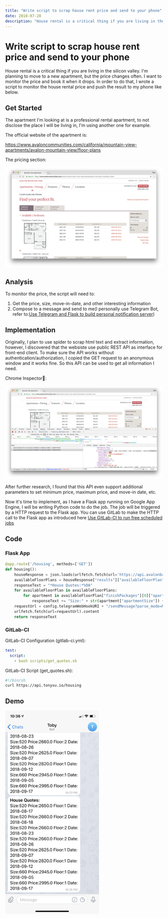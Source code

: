 ```yaml
---
title: "Write script to scrap house rent price and send to your phone"
date: 2018-07-28
description: "House rental is a critical thing if you are living in the silicon valley. I'm planning to move to a new apartment, but the price changes often. I want to monitor the price and book it when it drops. In order to do that, I wrote a script to monitor the house rental price and push the result to my phone like below."
---
```


# Write script to scrap house rent price and send to your phone

House rental is a critical thing if you are living in the silicon valley. I'm planning to move to a new apartment, but the price changes often. I want to monitor the price and book it when it drops. In order to do that, I wrote a script to monitor the house rental price and push the result to my phone like below.

## Get Started

The apartment I'm looking at is a professional rental apartment, to not disclose the place I will be living in, I'm using another one for example.

The official website of the apartment is: 

https://www.avaloncommunities.com/california/mountain-view-apartments/avalon-mountain-view/floor-plans

The pricing section:

![](./2018_07_28_22_50_27.png)

## Analysis

To monitor the price, the script will need to:

1. Get the price, size, move-in-date, and other interesting information
2. Compose to a message and send to me(I personally use Telegram Bot, refer to:[Use Telegram and Flask to build personal notification server](/posts/2018/use-telegram-and-flask-to-build-notification-server/))

## Implementation

Originally, I plan to use spider to scrap html text and extract information, however, I discovered that the websiste use public REST API as interface for front-end client. To make sure the API works without authentication/authorization, I copied the GET request to an anonymous window and it works fine. So this API can be used to get all information I need.

Chrome Inspector:

![](./2018_07_28_23_02_23.png)

After further research, I found that this API even support additional parameters to set minimum price, maximum price, and move-in date, etc.

Now it's time to implement, as I have a Flask app running on Google App Engine, I will be writing Python code to do the job. The job will be triggered by a HTTP request to the Flask app. You can use GitLab to make the HTTP call to the Flask app as introduced here [Use GitLab-CI to run free scheduled jobs](/posts/2018/use-gitlab-ci-to-run-free-scheduled-jobs/)

## Code

### Flask App

```python
@app.route('/housing', methods=['GET'])
def housing():
    houseResponse = json.loads(urlfetch.fetch(url='https://api.avalonbay.com/json/reply/ApartmentSearch?communityCode=CA049&min=2000&max=3000&desiredMoveInDate=2018-09-01T07:00:00.000Z').content)
    availableFloorPlans = houseResponse["results"]["availableFloorPlanTypes"][0]["availableFloorPlans"]
    responseText = "*House Quotes:*%0A"
    for availableFloorPlan in availableFloorPlans:
        for apartment in availableFloorPlan["finishPackages"][0]["apartments"]:
            responseText += "Size:" + str(apartment["apartmentSize"]) + " Price:" + str(apartment["pricing"]["effectiveRent"]) + " Floor:" + str(apartment["floor"]) + " Date:" + time.strftime('%Y-%m-%d', time.localtime(float(filter(str.isdigit, str(apartment["pricing"]["availableDate"])))/1000)) + "%0A"
    requestUrl = config.telegramWebHookURI + "/sendMessage?parse_mode=Markdown&chat_id=123456789" + "&text=" + responseText
    urlfetch.fetch(url=requestUrl).content
    return responseText
```

### GitLab-CI

GitLab-CI Configuration (gitlab-ci.yml):


```yaml
test:
  script:
    - bash scripts/get_quotes.sh
```

GitLab-CI Script (get_quotes.sh):

```sh
#!/bin/sh
curl https://api.tonyxu.io/housing
```

## Demo

<img width="50%" style="min-width:300px" src="./2018_07_28_23_35_59.png">